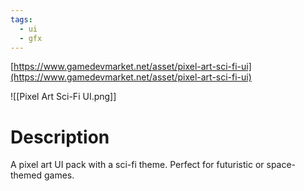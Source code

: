 ```yaml
---
tags:
  - ui
  - gfx
---
```

[https://www.gamedevmarket.net/asset/pixel-art-sci-fi-ui](https://www.gamedevmarket.net/asset/pixel-art-sci-fi-ui)

![[Pixel Art Sci-Fi UI.png]]

# Description
A pixel art UI pack with a sci-fi theme. Perfect for futuristic or space-themed games.
